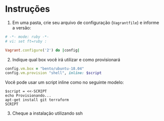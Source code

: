 # Instruções

1. Em uma pasta, crie seu arquivo de configuração (`Vagrantfile`) e informe a versão:

```ruby
# -*- mode: ruby -*-
# vi: set ft=ruby :

Vagrant.configure('2') do |config|
```

2. Indique qual box você irá utilizar e como provisionará

```ruby
config.vm.box = "bento/ubuntu-18.04"
config.vm.provision "shell", inline: $script
```

Você pode usar um script inline como no seguinte modelo:

```
$script = <<-SCRIPT
echo Provisionando...
apt-get install git terraform
SCRIPT
```

3. Cheque a instalação utilizando ssh